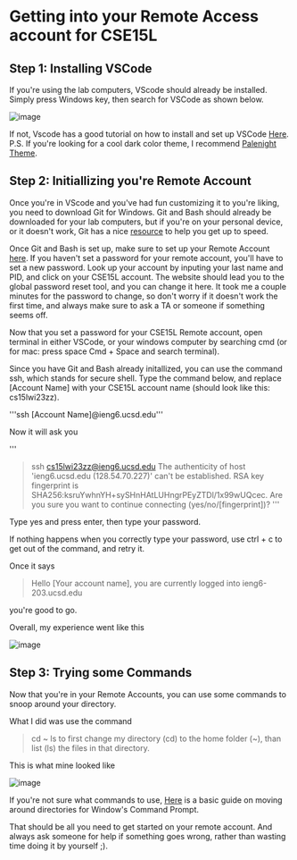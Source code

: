 # Getting into your Remote Access account for CSE15L
## Step 1: Installing VSCode

If you're using the lab computers, VScode should already be installed. Simply press Windows key, then search for VSCode as shown below.


![image](https://user-images.githubusercontent.com/98483167/211942449-47d23e42-a56f-4093-b9b1-491b378b21a4.png)


If not, Vscode has a good tutorial on how to install and set up VSCode [Here](https://code.visualstudio.com/docs/setup/setup-overview). P.S. If you're looking for a cool dark color theme, I recommend [Palenight Theme](https://marketplace.visualstudio.com/items?itemName=whizkydee.material-palenight-theme).

## Step 2: Initiallizing you're Remote Account
Once you're in VScode and you've had fun customizing it to you're liking, you need to download Git for Windows. Git and Bash should already be downloaded for your lab computers, but if you're on your personal device, or it doesn't work, Git has a nice [resource](https://gitforwindows.org/) to help you get up to speed.

Once Git and Bash is set up, make sure to set up your Remote Account [here]("https://sdacs.ucsd.edu/~icc/index.php). If you haven't set a password for your remote account, you'll have to set a new password. Look up your account by inputing your last name and PID, and click on your CSE15L account. The website should lead you to the global password reset tool, and you can change it here. It took me a couple minutes for the password to change, so don't worry if it doesn't work the first time, and always make sure to ask a TA or someone if something seems off. 

Now that you set a password for your CSE15L Remote account, open terminal in either VSCode, or your windows computer by searching cmd (or for mac: press space Cmd + Space and search terminal). 

Since you have Git and Bash already initallized, you can use the command ssh, which stands for secure shell. Type the command below, and replace [Account Name] with your CSE15L account name (should look like this: cs15lwi23zz).

'''ssh [Account Name]@ieng6.ucsd.edu'''

Now it will ask you 

'''
>ssh cs15lwi23zz@ieng6.ucsd.edu
>The authenticity of host 'ieng6.ucsd.edu (128.54.70.227)' can't be established.
>RSA key fingerprint is SHA256:ksruYwhnYH+sySHnHAtLUHngrPEyZTDl/1x99wUQcec.
>Are you sure you want to continue connecting (yes/no/[fingerprint])? 
'''

Type yes and press enter, then type your password.

If nothing happens when you correctly type your password, use ctrl + c to get out of the command, and retry it. 

Once it says
>Hello [Your account name], you are currently logged into ieng6-203.ucsd.edu

you're good to go.

Overall, my experience went like this

![image](https://user-images.githubusercontent.com/98483167/211944707-463eb42a-7190-418b-abbd-3ddf36ad4d20.png)

## Step 3: Trying some Commands
Now that you're in your Remote Accounts, you can use some commands to snoop around your directory.

What I did was use the command
>cd ~
>ls
to first change my directory (cd) to the home folder (~), than list (ls) the files in that directory.

This is what mine looked like

![image](https://user-images.githubusercontent.com/98483167/211945294-c7590ef8-51b7-4376-9067-1a0225d7762a.png)

If you're not sure what commands to use, [Here](https://www.lifewire.com/change-directories-in-command-prompt-5185508) is a basic guide on moving around directories for Window's Command Prompt.

That should be all you need to get started on your remote account. And always ask someone for help if something goes wrong, rather than wasting time doing it by yourself ;).


